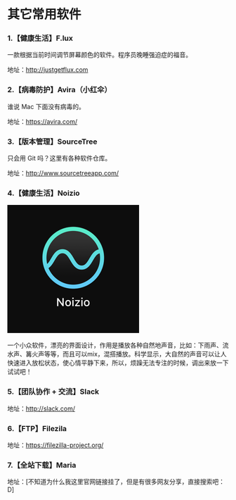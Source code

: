 # 其它常用软件

### 1.【健康生活】F.lux
  
一款根据当前时间调节屏幕颜色的软件。程序员晚睡强迫症的福音。  

地址：<http://justgetflux.com>

### 2.【病毒防护】Avira（小红伞）

谁说 Mac 下面没有病毒的。 

地址：https://avira.com/

### 3.【版本管理】SourceTree 

只会用 Git 吗？这里有各种软件仓库。

地址：http://www.sourcetreeapp.com/

### 4.【健康生活】Noizio

![](5f8e79493caa65fc7e8ec911ffdf825b_b.png)

一个小众软件，漂亮的界面设计，作用是播放各种自然地声音，比如：下雨声、流水声、篝火声等等，而且可以mix，混搭播放。科学显示，大自然的声音可以让人快速进入放松状态，使心情平静下来，所以，烦躁无法专注的时候，调出来放一下试试吧！

<!-- ![](4501053ba6e9971e059eb6cfd85dc807_b.png) -->

### 5.【团队协作 + 交流】Slack

地址：http://slack.com/

### 6.【FTP】Filezila

地址：https://filezilla-project.org/

### 7.【全站下载】Maria
地址：[不知道为什么我这里官网链接挂了，但是有很多网友分享，直接搜索吧：D]